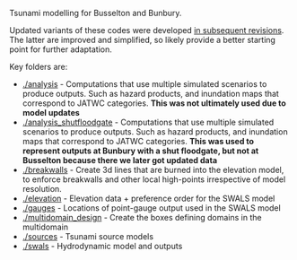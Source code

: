 Tsunami modelling for Busselton and Bunbury.

Updated variants of these codes were developed [in subsequent revisions](../greater_perth_revised2023). The latter are improved and simplified, so likely provide a better starting point for further adaptation.

Key folders are:
* [./analysis](./analysis) - Computations that use multiple simulated scenarios to produce outputs. Such as hazard products, and inundation maps that correspond to JATWC categories. **This was not ultimately used due to model updates**
* [./analysis_shutfloodgate](./analysis) - Computations that use multiple simulated scenarios to produce outputs. Such as hazard products, and inundation maps that correspond to JATWC categories. **This was used to represent outputs at Bunbury with a shut floodgate, but not at Busselton because there we later got updated data**
* [./breakwalls](./breakwalls) - Create 3d lines that are burned into the elevation model, to enforce breakwalls and other local high-points irrespective of model resolution. 
* [./elevation](./elevation) - Elevation data + preference order for the SWALS model
* [./gauges](./gauges) - Locations of point-gauge output used in the SWALS model
* [./multidomain_design](./multidomain_design) - Create the boxes defining domains in the multidomain
* [./sources](./sources) - Tsunami source models
* [./swals](./swals) - Hydrodynamic model and outputs
